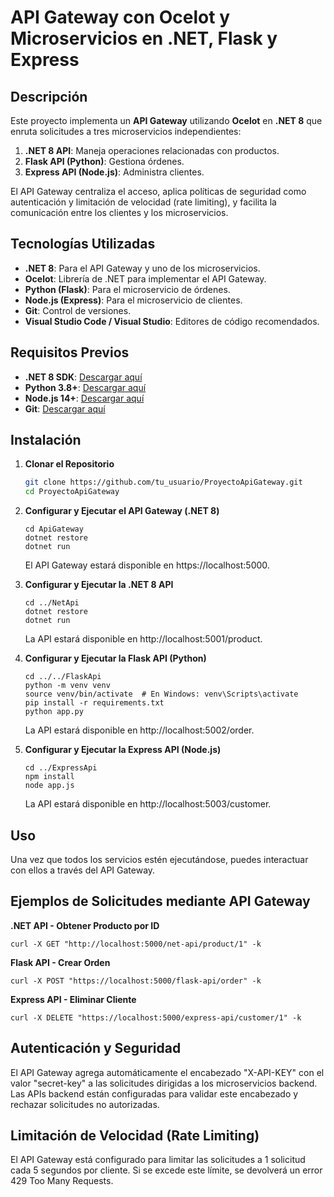 # API Gateway con Ocelot y Microservicios en .NET, Flask y Express

## Descripción

Este proyecto implementa un **API Gateway** utilizando **Ocelot** en **.NET 8** que enruta solicitudes a tres microservicios independientes:

1. **.NET 8 API**: Maneja operaciones relacionadas con productos.
2. **Flask API (Python)**: Gestiona órdenes.
3. **Express API (Node.js)**: Administra clientes.

El API Gateway centraliza el acceso, aplica políticas de seguridad como autenticación y limitación de velocidad (rate limiting), y facilita la comunicación entre los clientes y los microservicios.

## Tecnologías Utilizadas

- **.NET 8**: Para el API Gateway y uno de los microservicios.
- **Ocelot**: Librería de .NET para implementar el API Gateway.
- **Python (Flask)**: Para el microservicio de órdenes.
- **Node.js (Express)**: Para el microservicio de clientes.
- **Git**: Control de versiones.
- **Visual Studio Code / Visual Studio**: Editores de código recomendados.

## Requisitos Previos

- **.NET 8 SDK**: [Descargar aquí](https://dotnet.microsoft.com/download)
- **Python 3.8+**: [Descargar aquí](https://www.python.org/downloads/)
- **Node.js 14+**: [Descargar aquí](https://nodejs.org/en/download/)
- **Git**: [Descargar aquí](https://git-scm.com/downloads)

## Instalación

1. **Clonar el Repositorio**

   ```bash
   git clone https://github.com/tu_usuario/ProyectoApiGateway.git
   cd ProyectoApiGateway
   ```

2. **Configurar y Ejecutar el API Gateway (.NET 8)**

   ```
   cd ApiGateway
   dotnet restore
   dotnet run
   ```

   El API Gateway estará disponible en https://localhost:5000.

3. **Configurar y Ejecutar la .NET 8 API**

   ```
   cd ../NetApi
   dotnet restore
   dotnet run
   ```

   La API estará disponible en http://localhost:5001/product.

4. **Configurar y Ejecutar la Flask API (Python)**

   ```
   cd ../../FlaskApi
   python -m venv venv
   source venv/bin/activate  # En Windows: venv\Scripts\activate
   pip install -r requirements.txt
   python app.py
   ```

   La API estará disponible en http://localhost:5002/order.

5. **Configurar y Ejecutar la Express API (Node.js)**

   ```
   cd ../ExpressApi
   npm install
   node app.js
   ```

   La API estará disponible en http://localhost:5003/customer.

## Uso

Una vez que todos los servicios estén ejecutándose, puedes interactuar con ellos a través del API Gateway.

## Ejemplos de Solicitudes mediante API Gateway

**.NET API - Obtener Producto por ID**

```
curl -X GET "http://localhost:5000/net-api/product/1" -k
```

**Flask API - Crear Orden**

```
curl -X POST "https://localhost:5000/flask-api/order" -k
```

**Express API - Eliminar Cliente**

```
curl -X DELETE "https://localhost:5000/express-api/customer/1" -k
```

## Autenticación y Seguridad

El API Gateway agrega automáticamente el encabezado "X-API-KEY" con el valor "secret-key" a las solicitudes dirigidas a los microservicios backend. Las APIs backend están configuradas para validar este encabezado y rechazar solicitudes no autorizadas.

## Limitación de Velocidad (Rate Limiting)

El API Gateway está configurado para limitar las solicitudes a 1 solicitud cada 5 segundos por cliente. Si se excede este límite, se devolverá un error 429 Too Many Requests.

